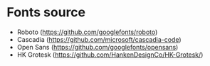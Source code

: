 # Fonts source

- Roboto (https://github.com/googlefonts/roboto)
- Cascadia (https://github.com/microsoft/cascadia-code)
- Open Sans (https://github.com/googlefonts/opensans)
- HK Grotesk (https://github.com/HankenDesignCo/HK-Grotesk/)